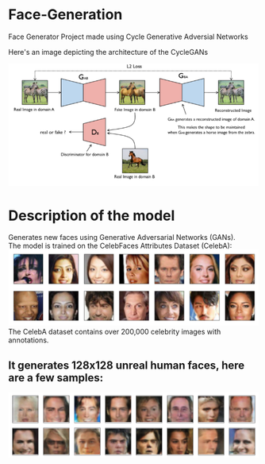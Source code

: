 # Face-Generation
Face Generator Project made using Cycle Generative Adversial Networks 

Here's an image depicting the architecture of the CycleGANs

![Cycle GANs Architecture Image](https://github.com/Kratos-is-here/Face-Generation-GAN/blob/main/assets/cycle_gan_architecture.png)

# Description of the model
Generates new faces using Generative Adversarial Networks (GANs).  
The model is trained on the CelebFaces Attributes Dataset (CelebA):
![Image of Training Set](https://github.com/Kratos-is-here/Face-Generation-GAN/blob/main/assets/processed_face_data.png)
The CelebA dataset contains over 200,000 celebrity images with annotations.

## It generates 128x128 unreal human faces, here are a few samples:  
![Image of Generated Faces](https://github.com/Kratos-is-here/Face-Generation-GAN/blob/main/assets/Generated_faces2.png)
